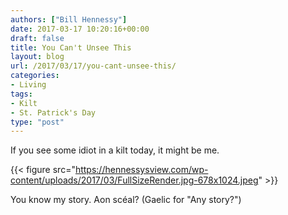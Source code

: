 ```yaml
---
authors: ["Bill Hennessy"]
date: 2017-03-17 10:20:16+00:00
draft: false
title: You Can't Unsee This
layout: blog
url: /2017/03/17/you-cant-unsee-this/
categories:
- Living
tags:
- Kilt
- St. Patrick's Day
type: "post"
---
```


If you see some idiot in a kilt today, it might be me.

{{< figure src="https://hennessysview.com/wp-content/uploads/2017/03/FullSizeRender.jpg-678x1024.jpeg" >}}


You know my story. Aon scéal? (Gaelic for "Any story?")


